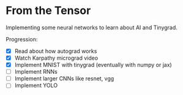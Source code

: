 # From the Tensor

Implementing some neural networks to learn about AI and Tinygrad.

Progression:
- [x] Read about how autograd works
- [x] Watch Karpathy micrograd video
- [x] Implement MNIST with tinygrad (eventually with numpy or jax)
- [ ] Implement RNNs
- [ ] Implement larger CNNs like resnet, vgg
- [ ] Implement YOLO

